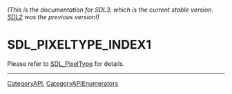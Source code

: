 ###### (This is the documentation for SDL3, which is the current stable version. [SDL2](https://wiki.libsdl.org/SDL2/) was the previous version!)
# SDL_PIXELTYPE_INDEX1

Please refer to [SDL_PixelType](SDL_PixelType) for details.

----
[CategoryAPI](CategoryAPI), [CategoryAPIEnumerators](CategoryAPIEnumerators)

